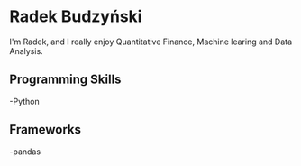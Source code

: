 # Radek Budzyński
I'm Radek, and I really enjoy Quantitative Finance, Machine learing and Data Analysis.

## Programming Skills
-Python

## Frameworks
-pandas
